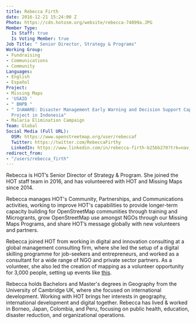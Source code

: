 ```yaml
---
title: Rebecca Firth
date: 2016-12-21 15:24:00 Z
Photo: https://cdn.hotosm.org/website/rebecca-74099a.JPG
Member Type:
  Is Staff: true
  Is Voting Member: true
Job Title: " Senior Director, Strategy & Programs"
Working Group:
- Fundraising
- Communications
- Community
Languages:
- English
- Español
Project:
- Missing Maps
- 'USAID '
- " BNPB "
- " InAWARE: Disaster Management Early Warning and Decision Support Capacity Enhancement
  Project in Indonesia"
- Malaria Elimination Campaign
Team: Global
Social Media (Full URL):
  OSM: https://www.openstreetmap.org/user/rebeccaf
  Twitter: https://twitter.com/RebeccaFirthy
  LinkedIn: https://www.linkedin.com/in/rebecca-firth-b25bb270?trk=nav_responsive_tab_profile_pic
redirect_from:
- "/users/rebecca_firth"
---
```


Rebecca is HOT’s Senior Director of Strategy & Program. She joined the HOT staff team in 2016, and has volunteered with HOT and Missing Maps since 2014. 

Rebecca manages HOT's Community, Partnerships, and Communications activities, working to improve HOT's capabilities to provide longer-term capacity building for OpenStreetMap communities through training and Microgrants, grow OpenStreetMap use amongst NGOs through our Missing Maps Programs, and share HOT’s message globally with new volunteers and partners.

Rebecca joined HOT from working in digital and innovation consulting at a global management consulting firm, where she led the setup of a digital skilling programme for job-seekers and entrepreneurs, and worked as a consultant for a wide range of NGO and private sector partners. As a volunteer, she also led the creation of mapping as a volunteer opportunity for 3,000 people, setting up events like [this](https://youtu.be/tHr6Pf4W_gg).

Rebecca holds Bachelors and Master's degrees in Geography from the University of Cambridge UK, where she focused on international development. Working with HOT brings her interests in geography, international development and digital together. Rebecca has lived & worked in Borneo, Japan, Colombia, and Peru, focusing on public health, education, disaster reduction, and organizational operations.
